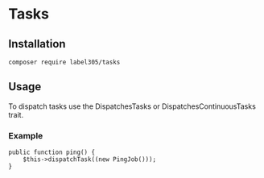 # Tasks

## Installation

`composer require label305/tasks`

## Usage
To dispatch tasks use the DispatchesTasks or DispatchesContinuousTasks trait.
### Example
```
public function ping() {
    $this->dispatchTask((new PingJob()));
}
```



